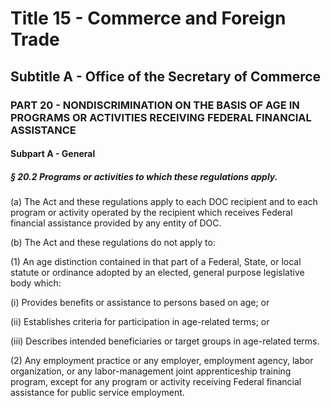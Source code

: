 
# Title 15 - Commerce and Foreign Trade
## Subtitle A - Office of the Secretary of Commerce
### PART 20 - NONDISCRIMINATION ON THE BASIS OF AGE IN PROGRAMS OR ACTIVITIES RECEIVING FEDERAL FINANCIAL ASSISTANCE
#### Subpart A - General
##### § 20.2 Programs or activities to which these regulations apply.

(a) The Act and these regulations apply to each DOC recipient and to each program or activity operated by the recipient which receives Federal financial assistance provided by any entity of DOC.

(b) The Act and these regulations do not apply to:

(1) An age distinction contained in that part of a Federal, State, or local statute or ordinance adopted by an elected, general purpose legislative body which:

(i) Provides benefits or assistance to persons based on age; or

(ii) Establishes criteria for participation in age-related terms; or

(iii) Describes intended beneficiaries or target groups in age-related terms.

(2) Any employment practice or any employer, employment agency, labor organization, or any labor-management joint apprenticeship training program, except for any program or activity receiving Federal financial assistance for public service employment.
